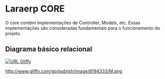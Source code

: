 # Laraerp CORE

O core contém implementações de Controller, Models, etc. Essas implementações são consideradas fundamentais para o funcionamento do projeto.

## Diagrama básico relacional

[![URL Gliffy](http://www.gliffy.com/go/publish/image/8194333/M.png)](http://www.gliffy.com/go/publish/8194333)

http://www.gliffy.com/go/publish/image/8194333/M.png
